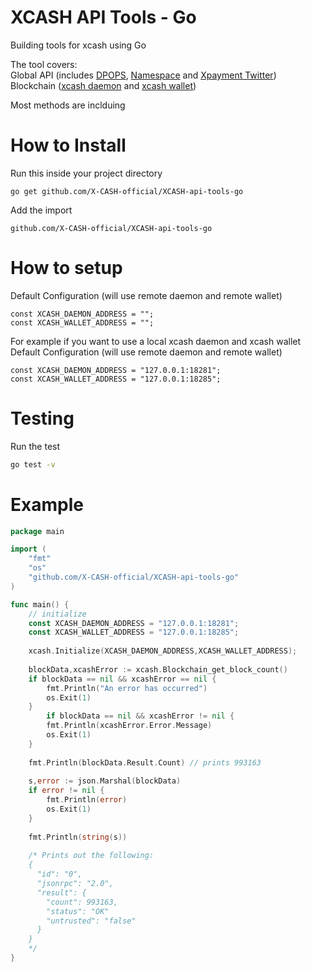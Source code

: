 # XCASH API Tools - Go
Building tools for xcash using Go

The tool covers:  
Global API (includes [DPOPS](https://docs.xcash.foundation/api/dpops), [Namespace](https://docs.xcash.foundation/api/namespace) and [Xpayment Twitter](https://docs.xcash.foundation/api/xpayment-twitter))  
Blockchain ([xcash daemon](https://docs.xcash.foundation/applications/rpc-calls/json-rpc-methods) and [xcash wallet](https://docs.xcash.foundation/applications/rpc-calls/xcash-wallet-rpc))

Most methods are inclduing


# How to Install

Run this inside your project directory 
```shell
go get github.com/X-CASH-official/XCASH-api-tools-go
```

Add the import
```shell
github.com/X-CASH-official/XCASH-api-tools-go
```

# How to setup

Default Configuration (will use remote daemon and remote wallet)
```shell
const XCASH_DAEMON_ADDRESS = "";
const XCASH_WALLET_ADDRESS = "";
```

For example if you want to use a local xcash daemon and xcash wallet  
Default Configuration (will use remote daemon and remote wallet)
```shell
const XCASH_DAEMON_ADDRESS = "127.0.0.1:18281";
const XCASH_WALLET_ADDRESS = "127.0.0.1:18285";
```

# Testing
Run the test

```bash
go test -v
```

# Example

```go
package main

import (
	"fmt"
    "os"
	"github.com/X-CASH-official/XCASH-api-tools-go"
)

func main() {
    // initialize
    const XCASH_DAEMON_ADDRESS = "127.0.0.1:18281";
    const XCASH_WALLET_ADDRESS = "127.0.0.1:18285";
    
    xcash.Initialize(XCASH_DAEMON_ADDRESS,XCASH_WALLET_ADDRESS);
    
    blockData,xcashError := xcash.Blockchain_get_block_count()
	if blockData == nil && xcashError == nil {                
		fmt.Println("An error has occurred")
		os.Exit(1)
	}
        if blockData == nil && xcashError != nil {                
		fmt.Println(xcashError.Error.Message)
		os.Exit(1)
	}
    
    fmt.Println(blockData.Result.Count) // prints 993163
    
    s,error := json.Marshal(blockData)
    if error != nil {
		fmt.Println(error)
		os.Exit(1)
	}
    
	fmt.Println(string(s))
    
    /* Prints out the following:
    {  
      "id": "0",  
      "jsonrpc": "2.0",  
      "result": {  
        "count": 993163,  
        "status": "OK"
        "untrusted": "false"  
      }  
    }  
    */
}
```
